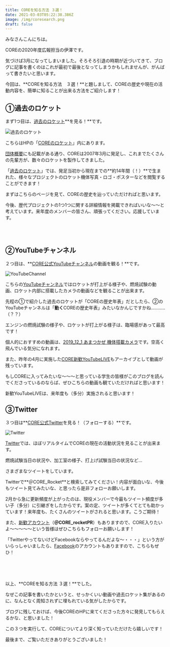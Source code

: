 ```yaml
---
title: COREを知る方法 ３選！
date: 2021-03-03T05:22:38.386Z
image: /img/coresearch.png
draft: false
---
```

みなさんこんにちは。

COREの2020年度広報担当の伊澤です。

気づけば3月になってしまいました。そろそろ引退の時期が近づいてきて、ブログに記事を書くのはこれが最初で最後となってしまうかもしれませんが、がんばって書きたいと思います。

今回は、**COREを知る方法　３選！**と題しまして、COREの歴史や現在の活動内容を、簡単に知ることが出来る方法をご紹介します！

## ①過去のロケット

まず1つ目は、[過去のロケット](https://www.corerocket.net/rocket/#%E9%81%8E%E5%8E%BB%E3%81%AE%E3%83%AD%E3%82%B1%E3%83%83%E3%83%88)**を見る！**です。

![](/img/03031.png "過去のロケット")

こちらはHPの「[COREのロケット](https://www.corerocket.net/rocket/)」内にあります。

[団体概要](https://www.corerocket.net/about/)にも記載がある通り、COREは2007年3月に発足し、これまでたくさんの先輩方が、数々のロケットを製作してきました。

「[過去のロケット](https://www.corerocket.net/rocket/#%E9%81%8E%E5%8E%BB%E3%81%AE%E3%83%AD%E3%82%B1%E3%83%83%E3%83%88)」では、発足当初から現在までの**約14年間（！）**で生まれた、様々なプロジェクトのロケット機体写真・ロゴ・ポスターなどを閲覧することができます！

まずはこちらのページを見て、COREの歴史を辿っていただければと思います。

今後、歴代プロジェクトの1つ1つに関する詳細情報を掲載できればいいな～～と考えています。来年度のメンバーの皆さん、頑張ってください。応援しています。

<br/>

<br/>

## ②YouTubeチャンネル

２つ目は、**[CORE公式YouTubeチャンネル](https://www.youtube.com/user/corerockets/videos)の動画を観る！**です。

![](/img/03032.png "YouTubeChannel")

こちらの[YouTubeチャンネル](https://www.youtube.com/user/corerockets/videos)ではロケットが打上がる様子や、燃焼試験の動画、ロケット内部に搭載したカメラの動画などを観ることが出来ます。

先程の①で紹介した過去のロケットが「COREの歴史年表」だとしたら、②のYouTubeチャンネルは「**動く**COREの歴史年表」みたいなかんじですかね………..（？？）

エンジンの燃焼試験の様子や、ロケットが打上がる様子は、臨場感があって最高です！

個人的におすすめの動画は、[2019_12_1 あまつかぜ 機体搭載カメラ](https://youtu.be/HAhzt85uSPc)です。空高く飛んでいる気分になれます。[](https://youtu.be/aitae08dCR0)

また、昨年の4月に実施した[CORE新歓YouTubeLIVE](https://youtu.be/aitae08dCR0)もアーカイブとして動画が残っています。

もしCOREに入ってみたいな～～～と思っている学生の皆様がこのブログを読んでくださっているのならば、ぜひこちらの動画も観ていただければと思います！

新歓YouTubeLIVEは、来年度も（多分）実施されると思います！

## ③Twitter

３つ目は**[CORE公式Twitter](https://twitter.com/core_rocket)を見る！（フォローする）**です。

![](/img/03033.png "Twitter")

[Twitter](https://twitter.com/core_rocket)では、ほぼリアルタイムでCOREの現在の活動状況を見ることが出来ます。

燃焼試験当日の状況や、加工室の様子、打上げ試験当日の状況など…

さまざまなツイートをしています。

Twitterで**＠CORE_Rocket**と検索してみてください！内容が面白いな、今後もツイート見てみたいな、と思ったら是非フォローお願いします。

2月から急に更新頻度が上がったのは、現役メンバーで今最もツイート頻度が多い子（多分）に引継ぎをしたからです。案の定、ツイートが多くてとても助かっています！来年度も、たくさんのツイートがされると思います。こうご期待！

また、[新歓アカウント](https://twitter.com/CORE_rocketPR)（**＠CORE_rocketPR**）もありますので、CORE入りたいよ～～～～～という皆様はぜひこちらもフォローお願いします！

「TwitterやってないけどFacebookならやってるんだよな～・・・」という方がいらっしゃいましたら、[Facebook](https://www.facebook.com/CoreChallengersOfRocketsEngineering)のアカウントもありますので、こちらもぜひ！

<br/>

<br/>

<br/>

以上、**COREを知る方法 ３選！**でした。

なぜこの記事を書いたかというと、せっかくいい動画や過去ロケット集があるのに、なんとなく周知されずに埋もれている気がしたからです。

ブログに残しておけば、今後COREのHPに来てくださった方々に発見してもらえるかな、と思いました！

この３つを実行して、COREについてより深く知っていただけたら嬉しいです！

最後まで、ご覧いただきありがとうございました！